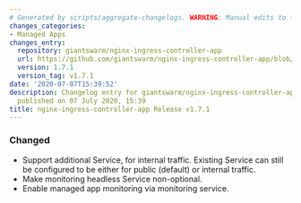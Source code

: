 ```yaml
---
# Generated by scripts/aggregate-changelogs. WARNING: Manual edits to this files will be overwritten.
changes_categories:
- Managed Apps
changes_entry:
  repository: giantswarm/nginx-ingress-controller-app
  url: https://github.com/giantswarm/nginx-ingress-controller-app/blob/master/CHANGELOG.md#171-2020-07-07
  version: 1.7.1
  version_tag: v1.7.1
date: '2020-07-07T15:39:52'
description: Changelog entry for giantswarm/nginx-ingress-controller-app version 1.7.1,
  published on 07 July 2020, 15:39
title: nginx-ingress-controller-app Release v1.7.1
---
```


### Changed
- Support additional Service, for internal traffic. Existing Service can still be configured to be either for public (default) or internal traffic.
- Make monitoring headless Service non-optional.
- Enable managed app monitoring via monitoring service.
